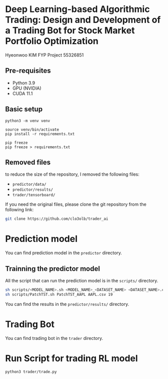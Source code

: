 # Deep Learning-based Algorithmic Trading: Design and Development of a Trading Bot for Stock Market Portfolio Optimization

Hyeonwoo KIM FYP Project
55326851

## Pre-requisites
- Python 3.9
- GPU (NVIDIA)
- CUDA 11.1

##  Basic setup

```python3
python3 -m venv venv

source venv/bin/activate
pip install -r requirements.txt

pip freeze
pip freeze > requirements.txt
```

## Removed files
to reduce the size of the repository, I removed the following files:
- `predictor/data/`
- `predictor/results/`
- `trader/tensorboard/`

If you need the original files, please clone the git repository from the following link:
```bash
git clone https://github.com/clo3olb/trader_ai
```


# Prediction model
You can find prediction model in the `predictor` directory.

## Trainning the predictor model
All the script that can run the prediction model is in the `scripts/` directory.

```bash
sh scripts/<MODEL_NAME>.sh <MODEL_NAME>_<DATASET_NAME> <DATASET_NAME>.csv <OUTPUT_COLUMN_SIZE>
sh scripts/PatchTST.sh PatchTST_AAPL AAPL.csv 19
```

You can find the results in the `predictor/results/` directory.


# Trading Bot
You can find trading bot in the `trader` directory.

# Run Script for trading RL model
```bash
python3 trader/trade.py
```
